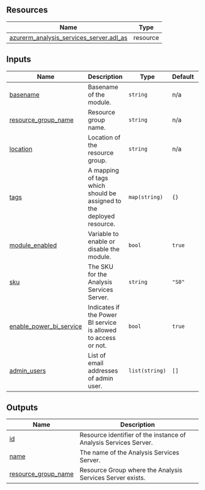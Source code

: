 <!-- BEGIN_TF_DOCS -->
## Resources

| Name | Type |
|------|------|
| [azurerm_analysis_services_server.adl_as](https://registry.terraform.io/providers/hashicorp/azurerm/latest/docs/resources/analysis_services_server) | resource |

## Inputs

| Name | Description | Type | Default | Required |
|------|-------------|------|---------|:--------:|
| <a name="input_basename"></a> [basename](#input\_basename) | Basename of the module. | `string` | n/a | yes |
| <a name="input_resource_group_name"></a> [resource\_group\_name](#input\_resource\_group\_name) | Resource group name. | `string` | n/a | yes |
| <a name="input_location"></a> [location](#input\_location) | Location of the resource group. | `string` | n/a | yes |
| <a name="input_tags"></a> [tags](#input\_tags) | A mapping of tags which should be assigned to the deployed resource. | `map(string)` | `{}` | no |
| <a name="input_module_enabled"></a> [module\_enabled](#input\_module\_enabled) | Variable to enable or disable the module. | `bool` | `true` | no |
| <a name="input_sku"></a> [sku](#input\_sku) | The SKU for the Analysis Services Server. | `string` | `"S0"` | no |
| <a name="input_enable_power_bi_service"></a> [enable\_power\_bi\_service](#input\_enable\_power\_bi\_service) | Indicates if the Power BI service is allowed to access or not. | `bool` | `true` | no |
| <a name="input_admin_users"></a> [admin\_users](#input\_admin\_users) | List of email addresses of admin user. | `list(string)` | `[]` | no |

## Outputs

| Name | Description |
|------|-------------|
| <a name="output_id"></a> [id](#output\_id) | Resource identifier of the instance of Analysis Services Server. |
| <a name="output_name"></a> [name](#output\_name) | The name of the Analysis Services Server. |
| <a name="output_resource_group_name"></a> [resource\_group\_name](#output\_resource\_group\_name) | Resource Group where the Analysis Services Server exists. |
<!-- END_TF_DOCS -->